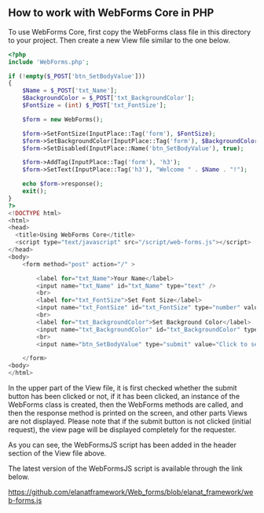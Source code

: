 ## How to work with WebForms Core in PHP

To use WebForms Core, first copy the WebForms class file in this directory to your project. Then create a new View file similar to the one below.

```php
<?php
include 'WebForms.php';

if (!empty($_POST['btn_SetBodyValue']))
{
    $Name = $_POST['txt_Name'];
    $BackgroundColor = $_POST['txt_BackgroundColor'];
    $FontSize = (int) $_POST['txt_FontSize'];

    $form = new WebForms();

    $form->SetFontSize(InputPlace::Tag('form'), $FontSize);
    $form->SetBackgroundColor(InputPlace::Tag('form'), $BackgroundColor);
    $form->SetDisabled(InputPlace::Name('btn_SetBodyValue'), true);

    $form->AddTag(InputPlace::Tag('form'), 'h3');
    $form->SetText(InputPlace::Tag('h3'), "Welcome " . $Name . "!");

    echo $form->response();
    exit();
}
?>
<!DOCTYPE html>
<html>
<head>
  <title>Using WebForms Core</title>
  <script type="text/javascript" src="/script/web-forms.js"></script>
</head>
<body>
    <form method="post" action="/" >

        <label for="txt_Name">Your Name</label>
        <input name="txt_Name" id="txt_Name" type="text" />
        <br>
        <label for="txt_FontSize">Set Font Size</label>
        <input name="txt_FontSize" id="txt_FontSize" type="number" value="16" min="10" max="36" />
        <br>
        <label for="txt_BackgroundColor">Set Background Color</label>
        <input name="txt_BackgroundColor" id="txt_BackgroundColor" type="text" />
        <br>
        <input name="btn_SetBodyValue" type="submit" value="Click to send data" />

    </form>
<body>
</html>
```

In the upper part of the View file, it is first checked whether the submit button has been clicked or not, if it has been clicked, an instance of the WebForms class is created, then the WebForms methods are called, and then the response method is printed on the screen, and other parts Views are not displayed.
Please note that if the submit button is not clicked (initial request), the view page will be displayed completely for the requester.

As you can see, the WebFormsJS script has been added in the header section of the View file above.

The latest version of the WebFormsJS script is available through the link below.

https://github.com/elanatframework/Web_forms/blob/elanat_framework/web-forms.js
